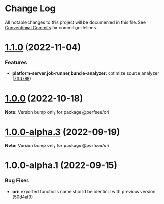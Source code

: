# Change Log

All notable changes to this project will be documented in this file.
See [Conventional Commits](https://conventionalcommits.org) for commit guidelines.

# [1.1.0](https://github.com/perfsee/perfsee/compare/v1.0.0...v1.1.0) (2022-11-04)

### Features

- **platform-server,job-runner,bundle-analyzer:** optimize source analyzer ([7ffd788](https://github.com/perfsee/perfsee/commit/7ffd7882d96daf9b716d2e81fbd2d78a2f3c4b9d))

# [1.0.0](https://github.com/perfsee/perfsee/compare/v1.0.0-alpha.4...v1.0.0) (2022-10-18)

**Note:** Version bump only for package @perfsee/ori

# [1.0.0-alpha.3](https://github.com/perfsee/perfsee/compare/v1.0.0-alpha.2...v1.0.0-alpha.3) (2022-09-19)

**Note:** Version bump only for package @perfsee/ori

# 1.0.0-alpha.1 (2022-09-15)

### Bug Fixes

- **ori:** exported functions name should be identical with previous version ([50d4af9](https://github.com/perfsee/perfsee/commit/50d4af971ae54fb0dbfdd9c6e6bfe7633550d99d))
